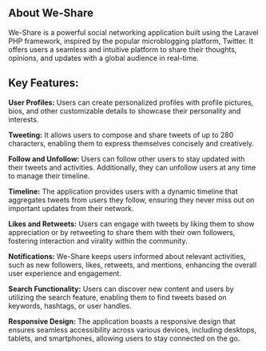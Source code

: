 ## About We-Share

We-Share is a powerful social networking application built using the Laravel PHP framework, inspired by the popular microblogging platform, Twitter. It offers users a seamless and intuitive platform to share their thoughts, opinions, and updates with a global audience in real-time.

## Key Features:

<b>User Profiles:</b> Users can create personalized profiles with profile pictures, bios, and other customizable details to showcase their personality and interests.

<b>Tweeting:</b> It allows users to compose and share tweets of up to 280 characters, enabling them to express themselves concisely and creatively.

<b>Follow and Unfollow:</b> Users can follow other users to stay updated with their tweets and activities. Additionally, they can unfollow users at any time to manage their timeline.

<b>Timeline:</b> The application provides users with a dynamic timeline that aggregates tweets from users they follow, ensuring they never miss out on important updates from their network.

<b>Likes and Retweets:</b> Users can engage with tweets by liking them to show appreciation or by retweeting to share them with their own followers, fostering interaction and virality within the community.

<b>Notifications:</b> We-Share keeps users informed about relevant activities, such as new followers, likes, retweets, and mentions, enhancing the overall user experience and engagement.

<b>Search Functionality:</b> Users can discover new content and users by utilizing the search feature, enabling them to find tweets based on keywords, hashtags, or user handles.

<b>Responsive Design:</b> The application boasts a responsive design that ensures seamless accessibility across various devices, including desktops, tablets, and smartphones, allowing users to stay connected on the go.
